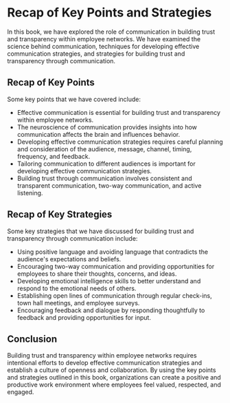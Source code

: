 Recap of Key Points and Strategies
==========================================================

In this book, we have explored the role of communication in building trust and transparency within employee networks. We have examined the science behind communication, techniques for developing effective communication strategies, and strategies for building trust and transparency through communication.

Recap of Key Points
-------------------

Some key points that we have covered include:

* Effective communication is essential for building trust and transparency within employee networks.
* The neuroscience of communication provides insights into how communication affects the brain and influences behavior.
* Developing effective communication strategies requires careful planning and consideration of the audience, message, channel, timing, frequency, and feedback.
* Tailoring communication to different audiences is important for developing effective communication strategies.
* Building trust through communication involves consistent and transparent communication, two-way communication, and active listening.

Recap of Key Strategies
-----------------------

Some key strategies that we have discussed for building trust and transparency through communication include:

* Using positive language and avoiding language that contradicts the audience's expectations and beliefs.
* Encouraging two-way communication and providing opportunities for employees to share their thoughts, concerns, and ideas.
* Developing emotional intelligence skills to better understand and respond to the emotional needs of others.
* Establishing open lines of communication through regular check-ins, town hall meetings, and employee surveys.
* Encouraging feedback and dialogue by responding thoughtfully to feedback and providing opportunities for input.

Conclusion
----------

Building trust and transparency within employee networks requires intentional efforts to develop effective communication strategies and establish a culture of openness and collaboration. By using the key points and strategies outlined in this book, organizations can create a positive and productive work environment where employees feel valued, respected, and engaged.

